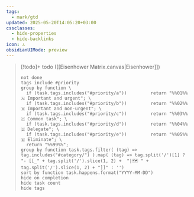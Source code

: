 ```yaml
---
tags:
  - mark/gtd
updated: 2025-05-20T14:05:20+03:00
cssclasses:
  - hide-properties
  - hide-backlinks
icon: 🔝
obsidianUIMode: preview
---
```


> [!todo]+ todo ([[Eisenhower Matrix.canvas|Eisenhower]])
> ```tasks
> not done
> tags include #priority
> group by function \
>   if (task.tags.includes("#priority/a"))         return "%%01%% 🇦 Important and urgent"; \
>   if (task.tags.includes("#priority/b"))         return "%%02%% 🇧 Important and non-urgent"; \
>   if (task.tags.includes("#priority/c"))         return "%%03%% 🇨 Сommon task"; \
>   if (task.tags.includes("#priority/d"))         return "%%04%% 🇩 Delegate"; \
>   if (task.tags.includes("#priority/e"))         return "%%05%% 🇪 Eliminate"; \
>   return "%%99%%";
> group by function task.tags.filter( (tag) => tag.includes("#category/") ).map( (tag) => tag.split('/')[1] ? "- [[_" + tag.split('/').slice(1, 2) +  "|🗺️ " + tag.split('/').slice(1, 2) + "]]" : '')
> sort by function task.happens.format("YYYY-MM-DD")
> hide on completion
> hide task count
> hide tags
> ```
